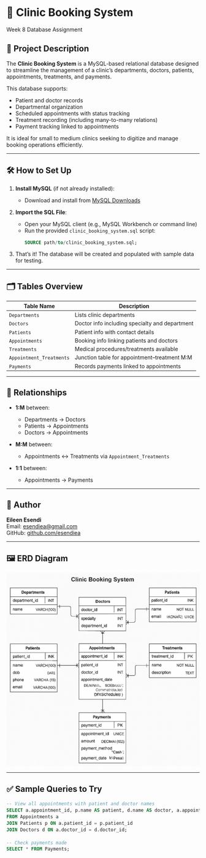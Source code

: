 # 🏥 Clinic Booking System 

Week 8 Database Assignment


## 📌 Project Description

The **Clinic Booking System** is a MySQL-based relational database designed to streamline the management of a clinic’s departments, doctors, patients, appointments, treatments, and payments.

This database supports:
- Patient and doctor records
- Departmental organization
- Scheduled appointments with status tracking
- Treatment recording (including many-to-many relations)
- Payment tracking linked to appointments

It is ideal for small to medium clinics seeking to digitize and manage booking operations efficiently.

---

## 🛠️ How to Set Up

1. **Install MySQL** (if not already installed):
   - Download and install from [MySQL Downloads](https://dev.mysql.com/downloads/)

2. **Import the SQL File**:
   - Open your MySQL client (e.g., MySQL Workbench or command line)
   - Run the provided `clinic_booking_system.sql` script:
     ```sql
     SOURCE path/to/clinic_booking_system.sql;
     ```

3. That’s it! The database will be created and populated with sample data for testing.

---

## 🗂️ Tables Overview

| Table Name              | Description                                     |
|-------------------------|-------------------------------------------------|
| `Departments`           | Lists clinic departments                        |
| `Doctors`               | Doctor info including specialty and department |
| `Patients`              | Patient info with contact details               |
| `Appointments`          | Booking info linking patients and doctors       |
| `Treatments`            | Medical procedures/treatments available         |
| `Appointment_Treatments`| Junction table for appointment–treatment M:M    |
| `Payments`              | Records payments linked to appointments         |

---

## 🔄 Relationships

- **1:M** between:
  - Departments → Doctors
  - Patients → Appointments
  - Doctors → Appointments

- **M:M** between:
  - Appointments ↔ Treatments via `Appointment_Treatments`

- **1:1** between:
  - Appointments → Payments

---

## 🧠 Author

**Eileen Esendi**  
Email: esendiea@gmail.com  
GitHub: [github.com/esendiea](https://github.com/esendiea)

---

## 🖼️ ERD Diagram

![ERD](ERD/ERD-ClinicBookingSystem.png)



---

## ✅ Sample Queries to Try

```sql
-- View all appointments with patient and doctor names
SELECT a.appointment_id, p.name AS patient, d.name AS doctor, a.appointment_date, a.status
FROM Appointments a
JOIN Patients p ON a.patient_id = p.patient_id
JOIN Doctors d ON a.doctor_id = d.doctor_id;

-- Check payments made
SELECT * FROM Payments;
